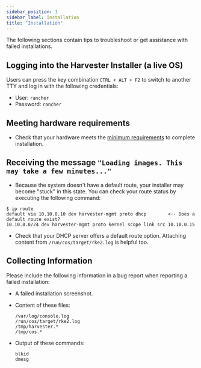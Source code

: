 ```yaml
---
sidebar_position: 1
sidebar_label: Installation
title: "Installation"
---
```


<head>
  <link rel="canonical" href="https://docs.harvesterhci.io/v1.2/troubleshooting/index"/>
</head>

The following sections contain tips to troubleshoot or get assistance with failed installations.

## Logging into the Harvester Installer (a live OS)

Users can press the key combination `CTRL + ALT + F2` to switch to another TTY and log in with the following credentials:

- User: `rancher`
- Password: `rancher`

## Meeting hardware requirements

- Check that your hardware meets the [minimum requirements](../index.md#hardware-requirements) to complete installation.

## Receiving the message `"Loading images. This may take a few minutes..."`

- Because the system doesn't have a default route, your installer may become "stuck" in this state. You can check your route status by executing the following command:

```console
$ ip route
default via 10.10.0.10 dev harvester-mgmt proto dhcp        <-- Does a default route exist?
10.10.0.0/24 dev harvester-mgmt proto kernel scope link src 10.10.0.15
```

- Check that your DHCP server offers a default route option. Attaching content from `/run/cos/target/rke2.log` is helpful too.

## Collecting Information

Please include the following information in a bug report when reporting a failed installation:

- A failed installation screenshot.
- Content of these files:
  
    ```
    /var/log/console.log
    /run/cos/target/rke2.log
    /tmp/harvester.*
    /tmp/cos.*
    ```

- Output of these commands:

    ```
    blkid
    dmesg
    ```
